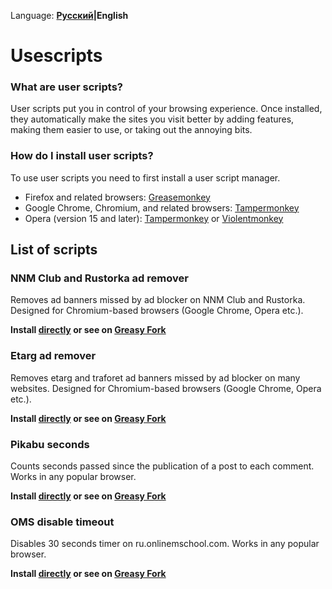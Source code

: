 Language: **[Русский](/README.rus.md)|English**

# Usescripts

### What are user scripts?

User scripts put you in control of your browsing experience. Once installed, they automatically make the sites you visit better by
adding features, making them easier to use, or taking out the annoying bits.

### How do I install user scripts?

To use user scripts you need to first install a user script manager.

* Firefox and related browsers: [Greasemonkey](https://addons.mozilla.org/en-US/firefox/addon/greasemonkey/)
* Google Chrome, Chromium, and related browsers: [Tampermonkey](https://chrome.google.com/webstore/detail/tampermonkey/dhdgffkkebhmkfjojejmpbldmpobfkfo)
* Opera (version 15 and later): [Tampermonkey](https://addons.opera.com/en/extensions/details/tampermonkey-beta/) or [Violentmonkey](https://addons.opera.com/en/extensions/details/violent-monkey/)

## List of scripts

### NNM Club and Rustorka ad remover

Removes ad banners missed by ad blocker on NNM Club and Rustorka. Designed for Chromium-based browsers (Google Chrome, Opera etc.).

**Install [directly](https://github.com/hant0508/usescripts/raw/master/NNM%20Club%20and%20Rustorka%20ad%20remover.user.js) or see on [Greasy Fork](https://greasyfork.org/en/scripts/21174-nnm-club-and-rustorka-ad-remover)**

### Etarg ad remover

Removes etarg and traforet ad banners missed by ad blocker on many websites. Designed for Chromium-based browsers (Google Chrome, Opera etc.). 

**Install [directly](https://github.com/hant0508/usescripts/raw/master/Etarg%20ad%20remover.user.js) or see on [Greasy Fork](https://greasyfork.org/en/scripts/21178-etarg-ad-remover)**

### Pikabu seconds

Counts seconds passed since the publication of a post to each comment. Works in any popular browser.

**Install [directly](https://github.com/hant0508/usescripts/raw/master/Pikabu%20seconds.user.js) or see on [Greasy Fork](https://greasyfork.org/en/scripts/26766-pikabu-seconds)**


### OMS disable timeout

Disables 30 seconds timer on ru.onlinemschool.com. Works in any popular browser.

**Install [directly](https://github.com/hant0508/usescripts/raw/master/OMS%20disable%20timeout.user.js) or see on [Greasy Fork](https://greasyfork.org/ru/scripts/26767-oms-disable-timeout)**
